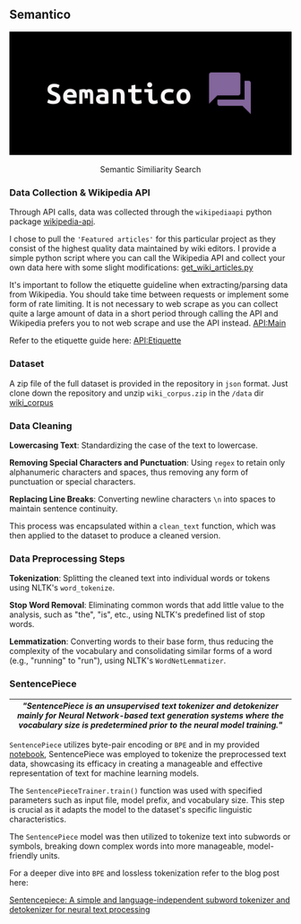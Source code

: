 ## Semantico

![alt text](images/logo_.png)

<p style="text-align: center;">Semantic Similiarity Search</p>


### Data Collection & Wikipedia API

Through API calls, data was collected through the `wikipediaapi` python package [wikipedia-api](https://pypi.org/project/Wikipedia-API/). 

I chose to pull the `'Featured articles'` for this particular project as they consist of the highest quality data maintained by wiki editors. I provide a simple python script where you can call the Wikipedia API and collect your own data here with some slight modifications: [get_wiki_articles.py](get_wiki_articles.py)

It's important to follow the etiquette guideline when extracting/parsing data from Wikipedia. You should take time between requests or implement some form of rate limiting. It is not necessary to web scrape as you can collect quite a large amount of data in a short period through calling the API and Wikipedia prefers you to not web scrape and use the API instead. [API:Main](https://www.mediawiki.org/wiki/API:Main_page)

Refer to the etiquette guide here: [API:Etiquette](https://www.mediawiki.org/wiki/) 

### Dataset

A zip file of the full dataset is provided in the repository in `json` format. Just clone down the repository and unzip `wiki_corpus.zip` in the `/data` dir [wiki_corpus](https://github.com/pyamin1878/Semantico/blob/main/data/wiki_corpus.zip)


### Data Cleaning

**Lowercasing Text**: Standardizing the case of the text to lowercase.

**Removing Special Characters and Punctuation**: Using `regex` to retain only alphanumeric characters and spaces, thus removing any form of punctuation or special characters.

**Replacing Line Breaks**: Converting newline characters `\n` into spaces to maintain sentence continuity.

This process was encapsulated within a `clean_text` function, which was then applied to the dataset to produce a cleaned version.

### Data Preprocessing Steps

**Tokenization**: Splitting the cleaned text into individual words or tokens using NLTK's `word_tokenize`.

**Stop Word Removal**: Eliminating common words that add little value to the analysis, such as "the", "is", etc., using NLTK's predefined list of stop words.

**Lemmatization**: Converting words to their base form, thus reducing the complexity of the vocabulary and consolidating similar forms of a word (e.g., "running" to "run"), using NLTK's `WordNetLemmatizer`.

### SentencePiece 
|*"SentencePiece is an unsupervised text tokenizer and detokenizer mainly for Neural Network-based text generation systems where the vocabulary size is predetermined prior to the neural model training."*|
|:--:|



`SentencePiece` utilizes byte-pair encoding or `BPE` and in my provided [notebook](https://github.com/pyamin1878/Semantico/blob/main/notebooks/data_cleaning_preprocessing.ipynb), SentencePiece was employed to tokenize the preprocessed text data, showcasing its efficacy in creating a manageable and effective representation of text for machine learning models.

The `SentencePieceTrainer.train()` function was used with specified parameters such as input file, model prefix, and vocabulary size. This step is crucial as it adapts the model to the dataset's specific linguistic characteristics.

The `SentencePiece` model was then utilized to tokenize text into subwords or symbols, breaking down complex words into more manageable, model-friendly units. 

For a deeper dive into `BPE` and lossless tokenization refer to the blog post here: 

[Sentencepiece: A simple and language-independent subword tokenizer and detokenizer for neural text processing](https://medium.com/codex/sentencepiece-a-simple-and-language-independent-subword-tokenizer-and-detokenizer-for-neural-text-ffda431e704e)

